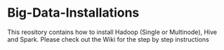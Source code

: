 # Big-Data-Installations
This reository contains how to install Hadoop (Single or Multinode), Hive and Spark.
Please check out the Wiki for the step by step instructions
